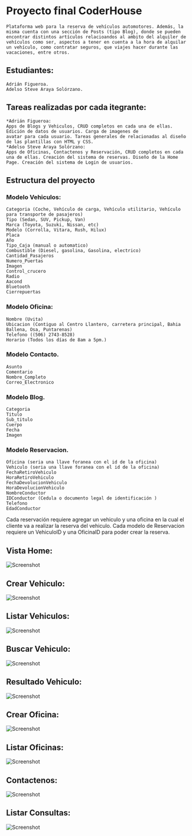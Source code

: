 # Proyecto final CoderHouse
    Plataforma web para la reserva de vehículos automotores. Además, la misma cuenta con una sección de Posts (tipo Blog), donde se pueden
    encontrar distintos artículos relacioandos al ambito del alquiler de vehículos como ser, aspectos a tener en cuenta a la hora de alquilar un vehículo, como contratar seguros, que viajes hacer durante las vacaciones, entre otros.

## Estudiantes:
    Adrián Figueroa.
    Adelso Steve Araya Solórzano.

## Tareas realizadas por cada itegrante:
    *Adrián Figueroa:
    Apps de Blogs y Vehiculos, CRUD completos en cada una de ellas. Edición de datos de usuarios. Carga de imagenes de 
    avatar para cada usuario. Tareas generales de relacionadas al diseño de las plantillas con HTML y CSS.
    *Adelso Steve Araya Solórzano:
    Apps de Oficinas, Contactenos y Reservación, CRUD completos en cada una de ellas. Creación del sistema de reservas. Diseño de la Home Page. Creación del sistema de Login de usuarios.

## Estructura del proyecto
### Modelo Vehiculos:
    Categoria (Coche, Vehículo de carga, Vehículo utilitario, Vehículo para transporte de pasajeros)
    Tipo (Sedan, SUV, Pickup, Van)
    Marca (Toyota, Suzuki, Nissan, etc)
    Modelo (Corrolla, Vitara, Rush, Hilux)
    Placa
    Año
    Tipo_Caja (manual o automatico)
    Combustible (Diesel, gasolina, Gasolina, electrico)
    Cantidad_Pasajeros
    Numero_Puertas
    Imagen            
    Control_crucero    
    Radio              
    Aacond             
    Bluetooth          
    Cierrepuertas      
### Modelo Oficina:
    Nombre (Uvita)
    Ubicacion (Contiguo al Centro Llantero, carretera principal, Bahia Ballena, Osa, Puntarenas)
    Telefono ((506) 2743-8528)
    Horario (Todos los días de 8am a 5pm.)
### Modelo Contacto.
    Asunto
    Comentario
    Nombre_Completo
    Correo_Electronico
### Modelo Blog.
    Categoria 
    Titulo 
    Sub_titulo 
    Cuerpo   
    Fecha 
    Imagen    
### Modelo Reservacion.
    Oficina (seria una llave foranea con el id de la oficina)
    Vehiculo (seria una llave foranea con el id de la oficina)
    FechaRetiroVehiculo
    HoraRetiroVehiculo
    FechaDevolucionVehiculo
    HoraDevolucionVehiculo
    NombreConductor
    IDConductor (Cedula o documento legal de identificación )
    Telefono
    EdadConductor

Cada reservación requiere agregar un vehiculo y una oficina en la cual el cliente
va a realizar la reserva del vehiculo. Cada modelo de Reservacion requiere un VehiculoID y
una OficinaID para poder crear la reserva.

## Vista Home: 

![Screenshot](./Evidencias/Home.png)

## Crear Vehiculo: 

![Screenshot](./Evidencias/CrearVehiculo.png)

## Listar Vehiculos: 

![Screenshot](./Evidencias/ListarVehiculos.png)

## Buscar Vehiculo: 

![Screenshot](./Evidencias/BuscarVehiculo.png)

## Resultado Vehiculo: 

![Screenshot](./Evidencias/ResultadoVehiculo.png)

## Crear Oficina: 

![Screenshot](./Evidencias/CrearOficina.png)

## Listar Oficinas: 

![Screenshot](./Evidencias/ListarOficina.png)

## Contactenos: 

![Screenshot](./Evidencias/Contactenos.png)

## Listar Consultas: 

![Screenshot](./Evidencias/ListarConsultas.png)

